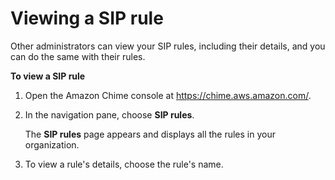 # Viewing a SIP rule<a name="view-a-rule"></a>

Other administrators can view your SIP rules, including their details, and you can do the same with their rules\.

**To view a SIP rule**

1. Open the Amazon Chime console at [https://chime\.aws\.amazon\.com/](https://chime.aws.amazon.com)\.

1. In the navigation pane, choose **SIP rules**\.

   The **SIP rules** page appears and displays all the rules in your organization\.

1. To view a rule's details, choose the rule's name\.